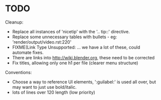 TODO
====

Cleanup:
- Replace all instances of 'nicetip' with the '.. tip::' directive.
- Replace some unnecessary tables with bullets - eg: 'render/output/video.rst:220'
- FIXME(Link Type Unsupported: ... we have a lot of these, could automate fixes.
- There are links into http://wiki.blender.org, these need to be corrected
- Fix titles, allowing only one h1 per file (clearer menu structure)


Conventions:
- Choose a way to reference UI elements, ':guilabel:' is used all over, but may want to just use bold/italic.
- lots of lines over 120 length (low priority)

